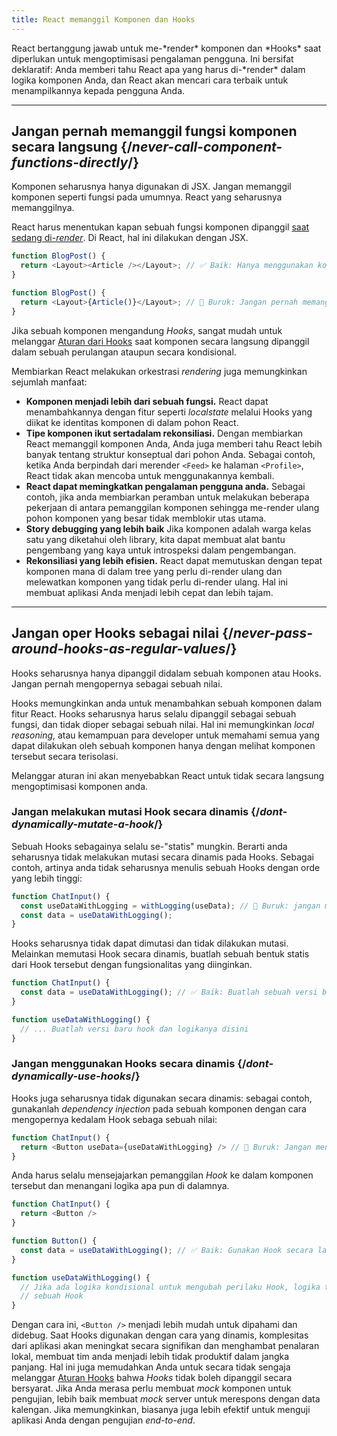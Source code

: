 ```yaml
---
title: React memanggil Komponen dan Hooks
---
```


<Intro>
React bertanggung jawab untuk me-*render* komponen dan *Hooks* saat diperlukan untuk mengoptimisasi pengalaman pengguna. Ini bersifat deklaratif: Anda memberi tahu React apa yang harus di-*render* dalam logika komponen Anda, dan React akan mencari cara terbaik untuk menampilkannya kepada pengguna Anda.

</Intro>

<InlineToc />

---

## Jangan pernah memanggil fungsi komponen secara langsung {/*never-call-component-functions-directly*/}
Komponen seharusnya hanya digunakan di JSX. Jangan memanggil komponen seperti fungsi pada umumnya. React yang seharusnya memanggilnya.

React harus menentukan kapan sebuah fungsi komponen dipanggil [saat sedang di-*render*](/reference/rules/components-and-hooks-must-be-pure#how-does-react-run-your-code). Di React, hal ini dilakukan dengan JSX.


```js {2}
function BlogPost() {
  return <Layout><Article /></Layout>; // ✅ Baik: Hanya menggunakan komponen dalam bentuk JSX
}
```

```js {2}
function BlogPost() {
  return <Layout>{Article()}</Layout>; // 🔴 Buruk: Jangan pernah memanggil komponen secara langsung
}
```
Jika sebuah komponen mengandung *Hooks*, sangat mudah untuk melanggar [Aturan dari Hooks](/reference/rules/rules-of-hooks) saat komponen secara langsung dipanggil dalam sebuah perulangan ataupun secara kondisional.


Membiarkan React melakukan orkestrasi *rendering* juga memungkinkan sejumlah manfaat:

* **Komponen menjadi lebih dari sebuah fungsi.** React dapat menambahkannya dengan fitur seperti _localstate_ melalui Hooks yang diikat ke identitas komponen di dalam pohon React.
* **Tipe komponen ikut sertadalam rekonsiliasi.** Dengan membiarkan React memanggil komponen Anda, Anda juga memberi tahu React lebih banyak tentang struktur konseptual dari pohon Anda. Sebagai contoh, ketika Anda berpindah dari merender `<Feed>` ke halaman `<Profile>`, React tidak akan mencoba untuk menggunakannya kembali.
* **React dapat memingkatkan pengalaman pengguna anda.** Sebagai contoh, jika anda membiarkan peramban untuk melakukan beberapa pekerjaan di antara pemanggilan komponen sehingga me-render ulang pohon komponen yang besar tidak memblokir utas utama.
* **Story debugging yang lebih baik** Jika komponen adalah warga kelas satu yang diketahui oleh library, kita dapat membuat alat bantu pengembang yang kaya untuk introspeksi dalam pengembangan.
* **Rekonsiliasi yang lebih efisien.** React dapat memutuskan dengan tepat komponen mana di dalam tree yang perlu di-render ulang dan melewatkan komponen yang tidak perlu di-render ulang. Hal ini membuat aplikasi Anda menjadi lebih cepat dan lebih tajam.

---

## Jangan oper Hooks sebagai nilai {/*never-pass-around-hooks-as-regular-values*/}

Hooks seharusnya hanya dipanggil didalam sebuah komponen atau Hooks. Jangan pernah mengopernya sebagai sebuah nilai.

Hooks memungkinkan anda untuk menambahkan sebuah komponen dalam fitur React. Hooks seharusnya harus selalu dipanggil sebagai sebuah fungsi, dan tidak dioper sebagai sebuah nilai. Hal ini memungkinkan _local reasoning_, atau kemampuan para developer untuk memahami semua yang dapat dilakukan oleh sebuah komponen hanya dengan melihat komponen tersebut secara terisolasi.

Melanggar aturan ini akan menyebabkan React untuk tidak secara langsung mengoptimisasi komponen anda.

### Jangan melakukan mutasi Hook secara dinamis {/*dont-dynamically-mutate-a-hook*/}

Sebuah Hooks sebagainya selalu se-"statis" mungkin. Berarti anda seharusnya tidak melakukan mutasi secara dinamis pada Hooks. Sebagai contoh, artinya anda tidak seharusnya menulis sebuah Hooks dengan orde yang lebih tinggi:

```js {2}
function ChatInput() {
  const useDataWithLogging = withLogging(useData); // 🔴 Buruk: jangan menulis sebuah Hooks dengan orde yang lebih tinggi
  const data = useDataWithLogging();
}
```

Hooks seharusnya tidak dapat dimutasi dan tidak dilakukan mutasi. Melainkan memutasi Hook secara dinamis, buatlah sebuah bentuk statis dari Hook tersebut dengan fungsionalitas yang diinginkan.

```js {2,6}
function ChatInput() {
  const data = useDataWithLogging(); // ✅ Baik: Buatlah sebuah versi baru dari Hook
}

function useDataWithLogging() {
  // ... Buatlah versi baru hook dan logikanya disini
}
```

### Jangan menggunakan Hooks secara dinamis {/*dont-dynamically-use-hooks*/}

Hooks juga seharusnya tidak digunakan secara dinamis: sebagai contoh, gunakanlah *dependency injection* pada sebuah komponen dengan cara mengopernya kedalam Hook sebaga sebuah nilai:

```js {2}
function ChatInput() {
  return <Button useData={useDataWithLogging} /> // 🔴 Buruk: Jangan mengoper Hooks sebagai props
}
```

Anda harus selalu mensejajarkan pemanggilan *Hook* ke dalam komponen tersebut dan menangani logika apa pun di dalamnya.

```js {6}
function ChatInput() {
  return <Button />
}

function Button() {
  const data = useDataWithLogging(); // ✅ Baik: Gunakan Hook secara langsung 
}

function useDataWithLogging() {
  // Jika ada logika kondisional untuk mengubah perilaku Hook, logika tersebut harus di-inline-kan menjadi
  // sebuah Hook
}
```

Dengan cara ini, `<Button />` menjadi lebih mudah untuk dipahami dan didebug. Saat Hooks digunakan dengan cara yang dinamis, komplesitas dari aplikasi akan meningkat secara signifikan dan menghambat penalaran lokal, membuat tim anda menjadi lebih tidak produktif dalam jangka panjang. Hal ini juga memudahkan Anda untuk secara tidak sengaja melanggar [Aturan Hooks](/reference/rules/rules-of-hooks) bahwa *Hooks* tidak boleh dipanggil secara bersyarat. Jika Anda merasa perlu membuat *mock* komponen untuk pengujian, lebih baik membuat *mock* server untuk merespons dengan data kalengan. Jika memungkinkan, biasanya juga lebih efektif untuk menguji aplikasi Anda dengan pengujian *end-to-end*.